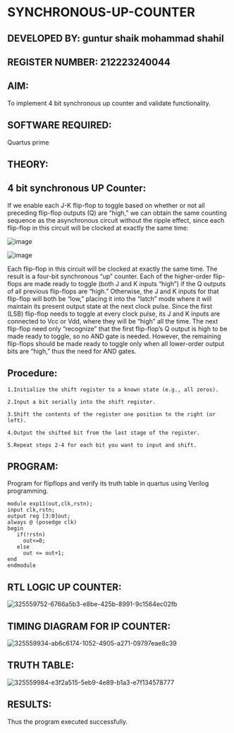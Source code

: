 # SYNCHRONOUS-UP-COUNTER
## DEVELOPED BY: guntur shaik mohammad shahil
## REGISTER NUMBER: 212223240044

## AIM:

To implement 4 bit synchronous up counter and validate functionality.

## SOFTWARE REQUIRED:

Quartus prime

## THEORY:

## 4 bit synchronous UP Counter:

If we enable each J-K flip-flop to toggle based on whether or not all preceding flip-flop outputs (Q) are “high,” we can obtain the same counting sequence as the asynchronous circuit without the ripple effect, since each flip-flop in this circuit will be clocked at exactly the same time:

![image](https://github.com/naavaneetha/SYNCHRONOUS-UP-COUNTER/assets/154305477/d5db3fa0-e413-404c-b80e-b2f39d82e7e8)


![image](https://github.com/naavaneetha/SYNCHRONOUS-UP-COUNTER/assets/154305477/52cb61eb-d04b-442d-810c-31185a68410b)

Each flip-flop in this circuit will be clocked at exactly the same time.
The result is a four-bit synchronous “up” counter. Each of the higher-order flip-flops are made ready to toggle (both J and K inputs “high”) if the Q outputs of all previous flip-flops are “high.”
Otherwise, the J and K inputs for that flip-flop will both be “low,” placing it into the “latch” mode where it will maintain its present output state at the next clock pulse.
Since the first (LSB) flip-flop needs to toggle at every clock pulse, its J and K inputs are connected to Vcc or Vdd, where they will be “high” all the time.
The next flip-flop need only “recognize” that the first flip-flop’s Q output is high to be made ready to toggle, so no AND gate is needed.
However, the remaining flip-flops should be made ready to toggle only when all lower-order output bits are “high,” thus the need for AND gates.

## Procedure:

```
1.Initialize the shift register to a known state (e.g., all zeros).

2.Input a bit serially into the shift register.

3.Shift the contents of the register one position to the right (or left).

4.Output the shifted bit from the last stage of the register.

5.Repeat steps 2-4 for each bit you want to input and shift.
```

## PROGRAM:
 Program for flipflops and verify its truth table in quartus using Verilog programming. 

```
module exp11(out,clk,rstn);
input clk,rstn;
output reg [3:0]out;
always @ (posedge clk)
begin
   if(!rstn)
     out<=0;
   else 
     out <= out+1;
end
endmodule
```
## RTL LOGIC UP COUNTER:
![325559752-6766a5b3-e8be-425b-8991-9c1564ec02fb](https://github.com/mohammadshahil09/SYNCHRONOUS-UP-COUNTER/assets/149347704/04e3c990-074d-4ae5-99d7-5c2b79b4bc3e)

## TIMING DIAGRAM FOR IP COUNTER:

![325559934-ab6c6174-1052-4905-a271-09797eae8c39](https://github.com/mohammadshahil09/SYNCHRONOUS-UP-COUNTER/assets/149347704/128de7b7-6e57-42d8-a27e-34600aa0275c)

## TRUTH TABLE:
![325559984-e3f2a515-5eb9-4e89-b1a3-e7f134578777](https://github.com/mohammadshahil09/SYNCHRONOUS-UP-COUNTER/assets/149347704/b75ef146-b4c8-4718-87fa-c3d60f2c4dce)


## RESULTS:
Thus the program executed successfully.
